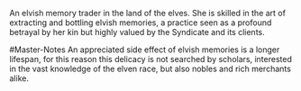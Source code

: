 An elvish memory trader in the land of the elves. She is skilled in the art of extracting and bottling elvish memories, a practice seen as a profound betrayal by her kin but highly valued by the Syndicate and its clients.

#Master-Notes An appreciated side effect of elvish memories is a longer lifespan, for this reason this delicacy is not searched by scholars, interested in the vast knowledge of the elven race, but also nobles and rich merchants alike.